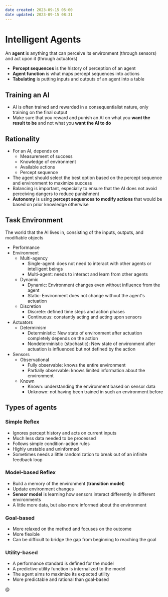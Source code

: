 ```yaml
---
date created: 2023-09-15 05:00
date updated: 2023-09-15 08:31
---
```


# Intelligent Agents

An **agent** is anything that can perceive its environment (through sensors) and act upon it (through actuators)

- **Percept sequences** is the history of perception of an agent
- **Agent function** is what maps percept sequences into actions
- **Tabulating** is putting inputs and outputs of an agent into a table

## Training an AI

- AI is often trained and rewarded in a consequentialist nature, only training on the final output
- Make sure that you reward and punish an AI on what you **want the result to be** and not what you **want the AI to do**

## Rationality

- For an AI, depends on
  - Measurement of success
  - Knowledge of environment
  - Available actions
  - Percept sequence
- The agent should select the best option based on the percept sequence and environment to maximize success
- Balancing is important, especially to ensure that the AI does not avoid perceiving dangers to reduce punishment
- **Autonomy** is using **percept sequences to modify actions** that would be based on prior knowledge otherwise

## Task Environment

The world that the AI lives in, consisting of the inputs, outputs, and modifiable objects

- Performance
- Environment
  - Multi-agency
    - Single-agent: does not need to interact with other agents or intelligent beings
    - Multi-agent: needs to interact and learn from other agents
  - Dynamic
    - Dynamic: Environment changes even without influence from the agent
    - Static: Environment does not change without the agent's actuation
  - Discretion
    - Discrete: defined time steps and action phases
    - Continuous: constantly acting and acting upon sensors
- Actuators
  - Determinism
    - Deterministic: New state of environment after actuation completely depends on the action
    - Nondeterministic (stochastic): New state of environment after actuation is influenced but not defined by the action
- Sensors
  - Observational
    - Fully observable: knows the entire environment
    - Partially observable: knows limited information about the environment
  - Known
    - Known: understanding the environment based on sensor data
    - Unknown: not having been trained in such an environment before

## Types of agents

### Simple Reflex

- Ignores percept history and acts on current inputs
- Much less data needed to be processed
- Follows simple condition-action rules
- Highly unstable and uninformed
- Sometimes needs a little randomization to break out of an infinite feedback loop

### Model-based Reflex

- Build a memory of the environment (**transition model**)
- Update environment changes
- **Sensor model** is learning how sensors interact differently in different environments
- A little more data, but also more informed about the environment

### Goal-based

- More relaxed on the method and focuses on the outcome
- More flexible
- Can be difficult to bridge the gap from beginning to reaching the goal

### Utility-based

- A performance standard is defined for the model
- A predictive utility function is internalized to the model
- The agent aims to maximize its expected utility
- More predictable and rational than goal-based

@
